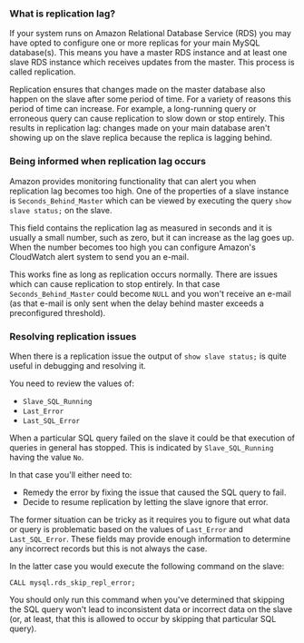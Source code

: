<!--
.. title: Notes On Amazon RDS Replication Lag
.. slug: notes-on-replication-lag-on-amazon-rds
.. date: 2013/11/13 21:30:00
.. tags: amazon-aws, amazon-rds, cloud, mysql, database
.. link:
.. description:
-->

### What is replication lag? ###

If your system runs on Amazon Relational Database Service (RDS) you may have
opted to configure one or more replicas for your main MySQL database(s).
This means you have a master RDS instance and at least one slave RDS instance
which receives updates from the master. This process is called replication.

Replication ensures that changes made on the master database also happen on
the slave after some period of time. For a variety of reasons this period of time
can increase. For example, a long-running query or erroneous query can cause
replication to slow down or stop entirely. This results in replication lag: changes
made on your main database aren't showing up on the slave replica because the
replica is lagging behind.

### Being informed when replication lag occurs ###

Amazon provides monitoring functionality that can alert
you when replication lag becomes too high.
One of the properties of a slave instance is `Seconds_Behind_Master`
which can be viewed by executing the query `show slave status;` on the slave.

This field contains the replication lag as measured in seconds and it is usually a small
number, such as zero, but it can increase as the lag goes up.
When the number becomes too high you can configure Amazon's CloudWatch
alert system to send you an e-mail.

This works fine as long as replication occurs normally. There are issues which
can cause replication to stop entirely. In that case `Seconds_Behind_Master`
could become `NULL` and you won't receive an e-mail (as that e-mail is only
sent when the delay behind master exceeds a preconfigured threshold).

### Resolving replication issues ###

When there is a replication issue the output of `show slave status;` is
quite useful in debugging and resolving it.

You need to review the values of:

- `Slave_SQL_Running`
- `Last_Error`
- `Last_SQL_Error`

When a particular SQL query failed
on the slave it could be that execution of queries in general has stopped. This
is indicated by `Slave_SQL_Running` having the value `No`.

In that case you'll either need to:

- Remedy the error by fixing the issue that caused the SQL query to fail.
- Decide to resume replication by letting the slave ignore that error.

The former situation can be tricky as it requires you to figure out what
data or query is problematic based on the values of `Last_Error` and
`Last_SQL_Error`. These fields may provide enough information to determine
any incorrect records but this is not always the case.

In the latter case you would execute the following command on the slave:

    CALL mysql.rds_skip_repl_error;

You should only run this command when you've determined that skipping the
SQL query won't lead to inconsistent data or incorrect data on the slave (or,
at least, that this is allowed to occur by skipping that particular SQL query).